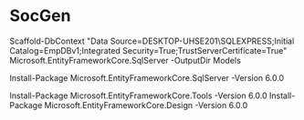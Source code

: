 # SocGen

Scaffold-DbContext "Data Source=DESKTOP-UHSE201\SQLEXPRESS;Initial Catalog=EmpDBv1;Integrated Security=True;TrustServerCertificate=True" Microsoft.EntityFrameworkCore.SqlServer -OutputDir Models

Install-Package Microsoft.EntityFrameworkCore.SqlServer -Version 6.0.0

Install-Package Microsoft.EntityFrameworkCore.Tools -Version 6.0.0
Install-Package Microsoft.EntityFrameworkCore.Design -Version 6.0.0
  

